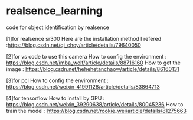 # realsence_learning
code for object identification by realsence 

[1]for realsence sr300
Here are the installation method I refered :https://blog.csdn.net/qi_choy/article/details/79640050

[2]for vs code to use this camera
How to config the environment : https://blog.csdn.net/imba_wolf/article/details/88716160
How to get the image : https://blog.csdn.net/hehehetanchaow/article/details/86160131

[3]for pcl
How to config the environment : https://blog.csdn.net/weixin_41991128/article/details/83864713

[4]for tensorflow
How to install by GPU : https://blog.csdn.net/weixin_39290638/article/details/80045236
How to train the model : https://blog.csdn.net/rookie_wei/article/details/81275663
